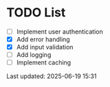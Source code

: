 # TODO List

- [ ] Implement user authentication
- [x] Add error handling
- [x] Add input validation
- [ ] Add logging
- [ ] Implement caching

Last updated: 2025-06-19 15:31
